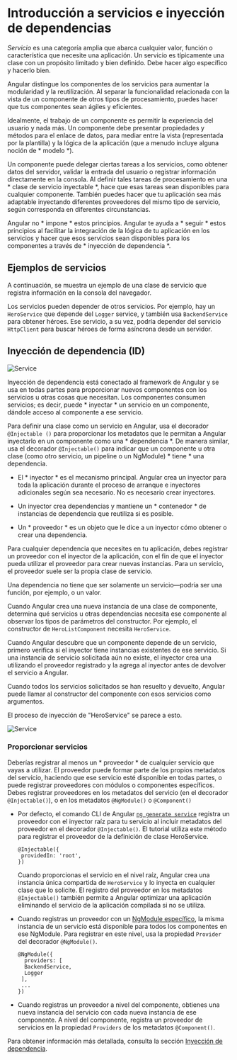 # Introducción a servicios e inyección de dependencias

*Servicio* es una categoría amplia que abarca cualquier valor, función o característica que necesite una aplicación.
Un servicio es típicamente una clase con un propósito limitado y bien definido.
Debe hacer algo específico y hacerlo bien.

Angular distingue los componentes de los servicios para aumentar la modularidad y la reutilización.
Al separar la funcionalidad relacionada con la vista de un componente de otros tipos de procesamiento, puedes hacer que tus componentes sean ágiles y eficientes.

Idealmente, el trabajo de un componente es permitir la experiencia del usuario y nada más.
Un componente debe presentar propiedades y métodos para el enlace de datos,
para mediar entre la vista (representada por la plantilla)
y la lógica de la aplicación (que a menudo incluye alguna noción de * modelo *).

Un componente puede delegar ciertas tareas a los servicios, como obtener datos del servidor, validar la entrada del usuario o registrar información directamente en la consola.
Al definir tales tareas de procesamiento en una * clase de servicio inyectable *, hace que esas tareas sean disponibles para cualquier componente.
También puedes hacer que tu aplicación sea más adaptable inyectando diferentes proveedores del mismo tipo de servicio, según corresponda en diferentes circunstancias.

Angular no * impone * estos principios. Angular te ayuda a * seguir * estos principios
al facilitar la integración de la lógica de tu aplicación en los servicios y hacer que esos servicios sean disponibles para los componentes a través de * inyección de dependencia *.

## Ejemplos de servicios

A continuación, se muestra un ejemplo de una clase de servicio que registra información en la consola del navegador.

<code-example path="architecture/src/app/logger.service.ts" header="src/app/logger.service.ts (class)" region="class"></code-example>

Los servicios pueden depender de otros servicios. Por ejemplo, hay un `HeroService` que depende del `Logger` service, y también usa `BackendService` para obtener héroes. Ese servicio, a su vez, podría depender del servicio `HttpClient` para buscar héroes de forma asíncrona desde un servidor.

<code-example path="architecture/src/app/hero.service.ts" header="src/app/hero.service.ts (class)" region="class"></code-example>

## Inyección de dependencia (ID)

<img src="generated/images/guide/architecture/dependency-injection.png" alt="Service" class="left">

Inyección de dependencia está conectado al framework de Angular y se usa en todas partes para proporcionar nuevos componentes con los servicios u otras cosas que necesitan.
Los componentes consumen servicios; es decir, puede * inyectar * un servicio en un componente, dándole acceso al componente a ese servicio.

Para definir una clase como un servicio en Angular, usa el decorador `@Injectable ()` para proporcionar los metadatos que le permitan a Angular inyectarlo en un componente como una * dependencia *.
De manera similar, usa el decorador `@Injectable()` para indicar que un componente u otra clase (como otro servicio, un pipeline o un NgModule) * tiene * una dependencia.

* El * inyector * es el mecanismo principal. Angular crea un inyector para toda la aplicación durante el proceso de arranque e inyectores adicionales según sea necesario. No es necesario crear inyectores.

* Un inyector crea dependencias y mantiene un * contenedor * de instancias de dependencia que reutiliza si es posible.

* Un * proveedor * es un objeto que le dice a un inyector cómo obtener o crear una dependencia.

Para cualquier dependencia que necesites en tu aplicación, debes registrar un proveedor con el inyector de la aplicación, con el fin de que el inyector pueda utilizar el proveedor para crear nuevas instancias.
Para un servicio, el proveedor suele ser la propia clase de servicio.

<div class="alert is-helpful">

Una dependencia no tiene que ser solamente un servicio&mdash;podría ser una función, por ejemplo, o un valor.

</div>

Cuando Angular crea una nueva instancia de una clase de componente, determina qué servicios u otras dependencias necesita ese componente al observar los tipos de parámetros del constructor. Por ejemplo, el constructor de `HeroListComponent` necesita `HeroService`.

<code-example path="architecture/src/app/hero-list.component.ts" header="src/app/hero-list.component.ts (constructor)" region="ctor"></code-example>

Cuando Angular descubre que un componente depende de un servicio, primero verifica si el inyector tiene instancias existentes de ese servicio. Si una instancia de servicio solicitada aún no existe, el inyector crea una utilizando el proveedor registrado y la agrega al inyector antes de devolver el servicio a Angular.

Cuando todos los servicios solicitados se han resuelto y devuelto, Angular puede llamar al constructor del componente con esos servicios como argumentos.

El proceso de inyección de "HeroService" se parece a esto.

<div class="lightbox">
  <img src="generated/images/guide/architecture/injector-injects.png" alt="Service" class="left">
</div>

### Proporcionar servicios

Deberías registrar al menos un * proveedor * de cualquier servicio que vayas a utilizar.
El proveedor puede formar parte de los propios metadatos del servicio, haciendo que ese servicio esté disponible en todas partes, o puede registrar proveedores con módulos o componentes específicos.
Debes registrar proveedores en los metadatos del servicio (en el decorador `@Injectable()`),
o en los metadatos `@NgModule()` o `@Component()`

* Por defecto, el comando CLI de Angular [`ng generate service`](cli/generate) registra un proveedor con el inyector raíz para tu servicio al incluir metadatos del proveedor en el decorador `@Injectable()`. El tutorial utiliza este método para registrar el proveedor de la definición de clase HeroService.

   ```
   @Injectable({
    providedIn: 'root',
   })
   ```

   Cuando proporcionas el servicio en el nivel raíz, Angular crea una instancia única compartida de `HeroService` y lo inyecta en cualquier clase que lo solicite.
   El registro del proveedor en los metadatos `@Injectable()` también permite a Angular optimizar una aplicación eliminando el servicio de la aplicación compilada si no se utiliza.

* Cuando registras un proveedor con un [NgModule específico](guide/architecture-modules), la misma instancia de un servicio está disponible para todos los componentes en ese NgModule. Para registrar en este nivel, usa la propiedad `Provider` del decorador `@NgModule()`.

   ```
   @NgModule({
     providers: [
     BackendService,
     Logger
    ],
    ...
   })
   ```

* Cuando registras un proveedor a nivel del componente, obtienes una nueva instancia del
servicio con cada nueva instancia de ese componente.
A nivel del componente, registra un proveedor de servicios en la propiedad `Providers` de los metadatos `@Component()`.

   <code-example path="architecture/src/app/hero-list.component.ts" header="src/app/hero-list.component.ts (component providers)" region="providers"></code-example>

Para obtener información más detallada, consulta la sección [Inyección de dependencia](guide/dependency-injection).
